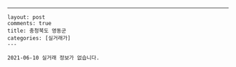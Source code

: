 ---
    layout: post
    comments: true
    title: 충청북도 영동군
    categories: [실거래가]
    ---

    2021-06-10 실거래 정보가 없습니다.

    